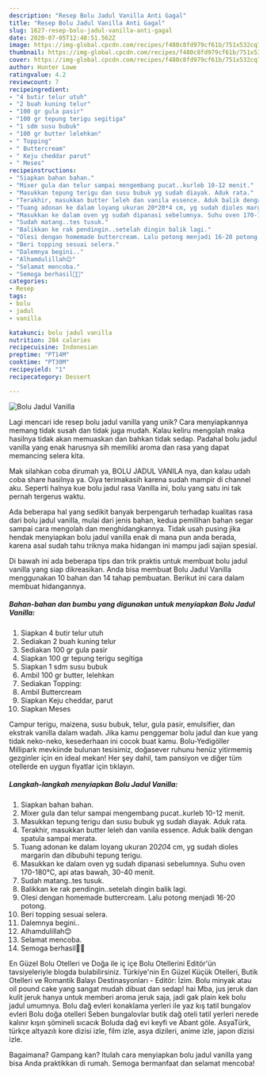 ```yaml
---
description: "Resep Bolu Jadul Vanilla Anti Gagal"
title: "Resep Bolu Jadul Vanilla Anti Gagal"
slug: 1627-resep-bolu-jadul-vanilla-anti-gagal
date: 2020-07-05T12:48:51.562Z
image: https://img-global.cpcdn.com/recipes/f480c8fd979cf61b/751x532cq70/bolu-jadul-vanilla-foto-resep-utama.jpg
thumbnail: https://img-global.cpcdn.com/recipes/f480c8fd979cf61b/751x532cq70/bolu-jadul-vanilla-foto-resep-utama.jpg
cover: https://img-global.cpcdn.com/recipes/f480c8fd979cf61b/751x532cq70/bolu-jadul-vanilla-foto-resep-utama.jpg
author: Hunter Lowe
ratingvalue: 4.2
reviewcount: 7
recipeingredient:
- "4 butir telur utuh"
- "2 buah kuning telur"
- "100 gr gula pasir"
- "100 gr tepung terigu segitiga"
- "1 sdm susu bubuk"
- "100 gr butter lelehkan"
- " Topping"
- " Buttercream"
- " Keju cheddar parut"
- " Meses"
recipeinstructions:
- "Siapkan bahan bahan."
- "Mixer gula dan telur sampai mengembang pucat..kurleb 10-12 menit."
- "Masukkan tepung terigu dan susu bubuk yg sudah diayak. Aduk rata."
- "Terakhir, masukkan butter leleh dan vanila essence. Aduk balik dengan spatula sampai merata."
- "Tuang adonan ke dalam loyang ukuran 20*20*4 cm, yg sudah dioles margarin dan dibubuhi tepung terigu."
- "Masukkan ke dalam oven yg sudah dipanasi sebelumnya. Suhu oven 170-180°C, api atas bawah, 30-40 menit."
- "Sudah matang..tes tusuk."
- "Balikkan ke rak pendingin..setelah dingin balik lagi."
- "Olesi dengan homemade buttercream. Lalu potong menjadi 16-20 potong."
- "Beri topping sesuai selera."
- "Dalemnya begini.."
- "Alhamdulillah😊"
- "Selamat mencoba."
- "Semoga berhasil🤗😚"
categories:
- Resep
tags:
- bolu
- jadul
- vanilla

katakunci: bolu jadul vanilla 
nutrition: 284 calories
recipecuisine: Indonesian
preptime: "PT14M"
cooktime: "PT30M"
recipeyield: "1"
recipecategory: Dessert

---
```



![Bolu Jadul Vanilla](https://img-global.cpcdn.com/recipes/f480c8fd979cf61b/751x532cq70/bolu-jadul-vanilla-foto-resep-utama.jpg)

Lagi mencari ide resep bolu jadul vanilla yang unik? Cara menyiapkannya memang tidak susah dan tidak juga mudah. Kalau keliru mengolah maka hasilnya tidak akan memuaskan dan bahkan tidak sedap. Padahal bolu jadul vanilla yang enak harusnya sih memiliki aroma dan rasa yang dapat memancing selera kita.

Mak silahkan coba dirumah ya, BOLU JADUL VANILA nya, dan kalau udah coba share hasilnya ya. Oiya terimakasih karena sudah mampir di channel aku. Seperti halnya kue bolu jadul rasa Vanilla ini, bolu yang satu ini tak pernah tergerus waktu.

Ada beberapa hal yang sedikit banyak berpengaruh terhadap kualitas rasa dari bolu jadul vanilla, mulai dari jenis bahan, kedua pemilihan bahan segar sampai cara mengolah dan menghidangkannya. Tidak usah pusing jika hendak menyiapkan bolu jadul vanilla enak di mana pun anda berada, karena asal sudah tahu triknya maka hidangan ini mampu jadi sajian spesial.


Di bawah ini ada beberapa tips dan trik praktis untuk membuat bolu jadul vanilla yang siap dikreasikan. Anda bisa membuat Bolu Jadul Vanilla menggunakan 10 bahan dan 14 tahap pembuatan. Berikut ini cara dalam membuat hidangannya.

<!--inarticleads1-->

##### Bahan-bahan dan bumbu yang digunakan untuk menyiapkan Bolu Jadul Vanilla:

1. Siapkan 4 butir telur utuh
1. Sediakan 2 buah kuning telur
1. Sediakan 100 gr gula pasir
1. Siapkan 100 gr tepung terigu segitiga
1. Siapkan 1 sdm susu bubuk
1. Ambil 100 gr butter, lelehkan
1. Sediakan  Topping:
1. Ambil  Buttercream
1. Siapkan  Keju cheddar, parut
1. Siapkan  Meses


Campur terigu, maizena, susu bubuk, telur, gula pasir, emulsifier, dan ekstrak vanilla dalam wadah. Jika kamu penggemar bolu jadul dan kue yang tidak neko-neko, kesederhaan ini cocok buat kamu. Bolu-Yedigöller Millipark mevkiinde bulunan tesisimiz, doğasever ruhunu henüz yitirmemiş gezginler için en ideal mekan! Her şey dahil, tam pansiyon ve diğer tüm otellerde en uygun fiyatlar için tıklayın. 

<!--inarticleads2-->

##### Langkah-langkah menyiapkan Bolu Jadul Vanilla:

1. Siapkan bahan bahan.
1. Mixer gula dan telur sampai mengembang pucat..kurleb 10-12 menit.
1. Masukkan tepung terigu dan susu bubuk yg sudah diayak. Aduk rata.
1. Terakhir, masukkan butter leleh dan vanila essence. Aduk balik dengan spatula sampai merata.
1. Tuang adonan ke dalam loyang ukuran 20*20*4 cm, yg sudah dioles margarin dan dibubuhi tepung terigu.
1. Masukkan ke dalam oven yg sudah dipanasi sebelumnya. Suhu oven 170-180°C, api atas bawah, 30-40 menit.
1. Sudah matang..tes tusuk.
1. Balikkan ke rak pendingin..setelah dingin balik lagi.
1. Olesi dengan homemade buttercream. Lalu potong menjadi 16-20 potong.
1. Beri topping sesuai selera.
1. Dalemnya begini..
1. Alhamdulillah😊
1. Selamat mencoba.
1. Semoga berhasil🤗😚


En Güzel Bolu Otelleri ve Doğa ile iç içe Bolu Otellerini Editör&#39;ün tavsiyeleriyle blogda bulabilirsiniz. Türkiye&#39;nin En Güzel Küçük Otelleri, Butik Otelleri ve Romantik Balayı Destinasyonları - Editör: İzim. Bolu minyak atau oil pound cake yang sangat mudah dibuat dan sedap! hai Mba, jus jeruk dan kulit jeruk hanya untuk memberi aroma jeruk saja, jadi gak plain kek bolu jadul umumnya. Bolu dağ evleri konaklama yerleri ile yaz kış tatil bungalov evleri Bolu doğa otelleri Seben bungalovlar butik dağ oteli tatil yerleri nerede kalınır kışın şömineli sıcacık Boluda dağ evi keyfi ve Abant göle. AsyaTürk, türkçe altyazılı kore dizisi izle, film izle, asya dizileri, anime izle, japon dizisi izle. 

Bagaimana? Gampang kan? Itulah cara menyiapkan bolu jadul vanilla yang bisa Anda praktikkan di rumah. Semoga bermanfaat dan selamat mencoba!
